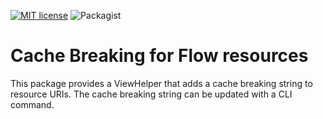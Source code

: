 [![MIT license](http://img.shields.io/badge/license-MIT-brightgreen.svg)](http://opensource.org/licenses/MIT)
![Packagist][packagist]

[packagist]: https://img.shields.io/packagist/v/mindscreen/flow-cachebreak.svg


# Cache Breaking for Flow resources 

This package provides a ViewHelper that adds a cache breaking string to resource URIs. The cache breaking string
can be updated with a CLI command.